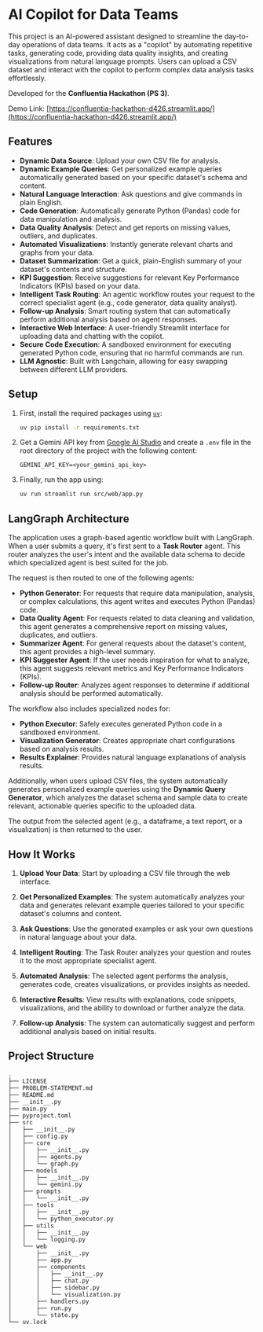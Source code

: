 # AI Copilot for Data Teams

This project is an AI-powered assistant designed to streamline the day-to-day operations of data teams. It acts as a "copilot" by automating repetitive tasks, generating code, providing data quality insights, and creating visualizations from natural language prompts. Users can upload a CSV dataset and interact with the copilot to perform complex data analysis tasks effortlessly.

Developed for the **Confluentia Hackathon (PS 3)**.

Demo Link: [https://confluentia-hackathon-d426.streamlit.app/](https://confluentia-hackathon-d426.streamlit.app/)

## Features

- **Dynamic Data Source**: Upload your own CSV file for analysis.
- **Dynamic Example Queries**: Get personalized example queries automatically generated based on your specific dataset's schema and content.
- **Natural Language Interaction**: Ask questions and give commands in plain English.
- **Code Generation**: Automatically generate Python (Pandas) code for data manipulation and analysis.
- **Data Quality Analysis**: Detect and get reports on missing values, outliers, and duplicates.
- **Automated Visualizations**: Instantly generate relevant charts and graphs from your data.
- **Dataset Summarization**: Get a quick, plain-English summary of your dataset's contents and structure.
- **KPI Suggestion**: Receive suggestions for relevant Key Performance Indicators (KPIs) based on your data.
- **Intelligent Task Routing**: An agentic workflow routes your request to the correct specialist agent (e.g., code generator, data quality analyst).
- **Follow-up Analysis**: Smart routing system that can automatically perform additional analysis based on agent responses.
- **Interactive Web Interface**: A user-friendly Streamlit interface for uploading data and chatting with the copilot.
- **Secure Code Execution**: A sandboxed environment for executing generated Python code, ensuring that no harmful commands are run.
- **LLM Agnostic**: Built with Langchain, allowing for easy swapping between different LLM providers.

## Setup

1. First, install the required packages using [`uv`](https://docs.astral.sh/uv/):

    ```bash
    uv pip install -r requirements.txt
    ```

2. Get a Gemini API key from [Google AI Studio](https://aistudio.google.com/apikey) and create a `.env` file in the root directory of the project with the following content:

    ```env
    GEMINI_API_KEY=<your_gemini_api_key>
    ```

3. Finally, run the app using:

    ```bash
    uv run streamlit run src/web/app.py
    ```

## LangGraph Architecture

The application uses a graph-based agentic workflow built with LangGraph. When a user submits a query, it's first sent to a **Task Router** agent. This router analyzes the user's intent and the available data schema to decide which specialized agent is best suited for the job.

The request is then routed to one of the following agents:

- **Python Generator**: For requests that require data manipulation, analysis, or complex calculations, this agent writes and executes Python (Pandas) code.
- **Data Quality Agent**: For requests related to data cleaning and validation, this agent generates a comprehensive report on missing values, duplicates, and outliers.
- **Summarizer Agent**: For general requests about the dataset's content, this agent provides a high-level summary.
- **KPI Suggester Agent**: If the user needs inspiration for what to analyze, this agent suggests relevant metrics and Key Performance Indicators (KPIs).
- **Follow-up Router**: Analyzes agent responses to determine if additional analysis should be performed automatically.

The workflow also includes specialized nodes for:

- **Python Executor**: Safely executes generated Python code in a sandboxed environment.
- **Visualization Generator**: Creates appropriate chart configurations based on analysis results.
- **Results Explainer**: Provides natural language explanations of analysis results.

Additionally, when users upload CSV files, the system automatically generates personalized example queries using the **Dynamic Query Generator**, which analyzes the dataset schema and sample data to create relevant, actionable queries specific to the uploaded data.

The output from the selected agent (e.g., a dataframe, a text report, or a visualization) is then returned to the user.

## How It Works

1. **Upload Your Data**: Start by uploading a CSV file through the web interface.

2. **Get Personalized Examples**: The system automatically analyzes your data and generates relevant example queries tailored to your specific dataset's columns and content.

3. **Ask Questions**: Use the generated examples or ask your own questions in natural language about your data.

4. **Intelligent Routing**: The Task Router analyzes your question and routes it to the most appropriate specialist agent.

5. **Automated Analysis**: The selected agent performs the analysis, generates code, creates visualizations, or provides insights as needed.

6. **Interactive Results**: View results with explanations, code snippets, visualizations, and the ability to download or further analyze the data.

7. **Follow-up Analysis**: The system can automatically suggest and perform additional analysis based on initial results.

## Project Structure

```plaintext
.
├── LICENSE
├── PROBLEM-STATEMENT.md
├── README.md
├── __init__.py
├── main.py
├── pyproject.toml
├── src
│   ├── __init__.py
│   ├── config.py
│   ├── core
│   │   ├── __init__.py
│   │   ├── agents.py
│   │   └── graph.py
│   ├── models
│   │   ├── __init__.py
│   │   └── gemini.py
│   ├── prompts
│   │   └── __init__.py
│   ├── tools
│   │   ├── __init__.py
│   │   └── python_executor.py
│   ├── utils
│   │   ├── __init__.py
│   │   └── logging.py
│   └── web
│       ├── __init__.py
│       ├── app.py
│       ├── components
│       │   ├── __init__.py
│       │   ├── chat.py
│       │   ├── sidebar.py
│       │   └── visualization.py
│       ├── handlers.py
│       ├── run.py
│       └── state.py
└── uv.lock
```
